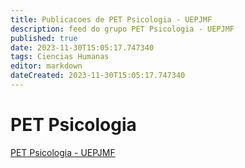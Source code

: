 ```yaml
---
title: Publicacoes de PET Psicologia - UEPJMF 
description: feed do grupo PET Psicologia - UEPJMF
published: true
date: 2023-11-30T15:05:17.747340
tags: Ciencias Humanas
editor: markdown
dateCreated: 2023-11-30T15:05:17.747340
---
```


# PET Psicologia
[PET Psicologia - UEPJMF](/grupo/259PETPsicologiaUEPJMF)